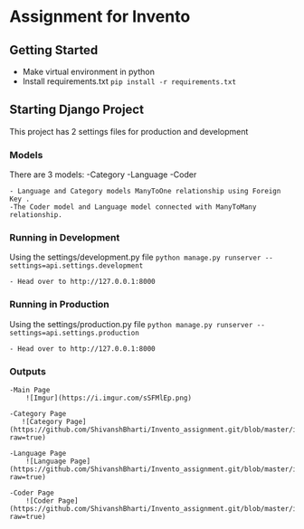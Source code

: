 # Assignment for Invento

## Getting Started
 - Make virtual environment in python
 - Install requirements.txt
    `pip install -r requirements.txt`


## Starting Django Project

This project has 2 settings files for production and development


### Models
There are 3 models:
    -Category
    -Language
    -Coder

    - Language and Category models ManyToOne relationship using Foreign Key .
    -The Coder model and Language model connected with ManyToMany relationship.

### Running in Development
Using the settings/development.py file
    `python manage.py runserver --settings=api.settings.development`

    - Head over to http://127.0.0.1:8000



### Running in Production
Using the settings/production.py file
    `python manage.py runserver --settings=api.settings.production`

    - Head over to http://127.0.0.1:8000

### Outputs
    -Main Page 
        ![Imgur](https://i.imgur.com/sSFMlEp.png)
    
    -Category Page
       ![Category Page](https://github.com/ShivanshBharti/Invento_assignment.git/blob/master/images/Category.png?raw=true)
    
    -Language Page
        ![Language Page](https://github.com/ShivanshBharti/Invento_assignment.git/blob/master/images/Language.png?raw=true)

    -Coder Page
        ![Coder Page](https://github.com/ShivanshBharti/Invento_assignment.git/blob/master/images/Coder.png?raw=true)

